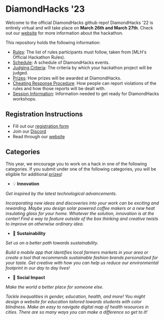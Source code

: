 # DiamondHacks '23

Welcome to the official DiamondHacks github repo! DiamondHacks '22 is entirely virtual and will take place on **March 26th and March 27th**. Check out our [website](https://www.ncsudiamondhacks.com/) for more information about the hackathon.

This repository holds the following information:

- [Rules](Rules.md): The list of rules participants must follow, taken from [MLH's Official Hackathon Rules).
- [Schedule](Schedule.md): A schedule of DiamondHacks events.
- [Judging Criteria](https://github.com/annaowens/DiamondHacks21/blob/master/Judging%20Criteria.md): The criteria by which your hackathon project will be judged.
- [Prizes](Prizes.md): How prizes will be awarded at DiamondHacks.
- [Cheating Response Procedure](Cheating%20Response%20Procedure.md): How people can report violations of the rules and how those reports will be dealt with.
- [Session Information](https://github.com/annaowens/DiamondHacks21/tree/master/Session%20Information): Information needed to get ready for DiamondHacks workshops.

## Registration Instructions
* Fill out our [registration form](https://docs.google.com/forms/d/e/1FAIpQLSdE38oBGaxCqi-69DqmiSHD3MdXPr3LlPKOSqMTnGfEztiGAA/viewform)
* Join our [Discord](https://discord.com/invite/2yZf8fSZNz)
* Read through our [website](https://www.ncsudiamondhacks.com/)

## Categories

This year, we encourage you to work on a hack in one of the following categories. If you submit under one of the following categories, you will be eligible for additional [prizes](Prize%Categories.md)!

* 💡 **Innovation**  

*Get inspired by the latest technological advancements.*

*Incorporating new ideas and discoveries into your work can be exciting and rewarding. Maybe you design solar powered coffee makers or a new heat insulating glass for your home. Whatever the solution, innovation is at the center! Find a way to feature outside of the box thinking and creative twists to improve an otherwise ordinary idea.*
     
* 🌳 **Sustainability**  

*Set us on a better path towards sustainability.*

*Build a mobile app that identifies local farmers markets in your area or create a tool that recommends sustainable fashion brands personalized for your taste. Get creative with how you can help us reduce our environmental footprint in our day to day lives!*

* 💛 **Social Impact** </br>

*Make the world a better place for someone else.*

*Tackle inequalities in gender, education, health, and more! You might design a website for education tailored towards students with color blindness. Make an easy to navigate digital map of health resources in cities. There are so many ways you can make a difference so get to it!*
